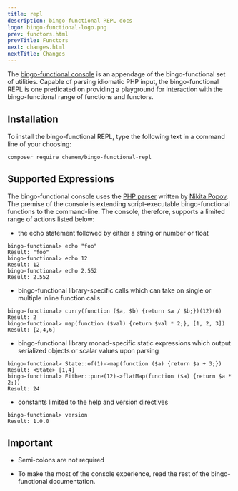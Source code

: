 ```yaml
---
title: repl
description: bingo-functional REPL docs
logo: bingo-functional-logo.png
prev: functors.html
prevTitle: Functors
next: changes.html
nextTitle: Changes
---
```


The [bingo-functional console](https://github.com/ace411/bingo-functional-repl) is an appendage of the bingo-functional set of utilities. Capable of parsing idiomatic PHP input, the bingo-functional REPL is one predicated on providing a playground for interaction with the bingo-functional range of functions and functors. 

## Installation

To install the bingo-functional REPL, type the following text in a command line of your choosing:

```
composer require chemem/bingo-functional-repl
```

## Supported Expressions

The bingo-functional console uses the [PHP parser](https://github.com/nikic/PHP-Parser) written by [Nikita Popov](https://github.com/nikic). The premise of the console is extending script-executable bingo-functional functions to the command-line. The console, therefore, supports a limited range of actions listed below:

- the echo statement followed by either a string or number or float

```
bingo-functional> echo "foo"
Result: "foo"
bingo-functional> echo 12
Result: 12
bingo-functional> echo 2.552
Result: 2.552
```

- bingo-functional library-specific calls which can take on single or multiple inline function calls

```
bingo-functional> curry(function ($a, $b) {return $a / $b;})(12)(6)
Result: 2
bingo-functional> map(function ($val) {return $val * 2;}, [1, 2, 3])
Result: [2,4,6]
```

- bingo-functional library monad-specific static expressions which output serialized objects or scalar values upon parsing

```
bingo-functional> State::of(1)->map(function ($a) {return $a + 3;})
Result: <State> [1,4]
bingo-functional> Either::pure(12)->flatMap(function ($a) {return $a * 2;})
Result: 24
```

- constants limited to the help and version directives

```
bingo-functional> version
Result: 1.0.0
```

## Important 

- Semi-colons are not required

- To make the most of the console experience, read the rest of the bingo-functional documentation.